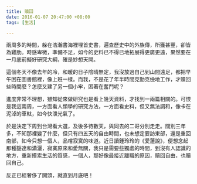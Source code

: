 ```yaml
---
title: 贖回
date: 2016-01-07 20:47:00 +08:00
tags: [生活]

---
```


  
  
  
兩周多的時間，躲在浩瀚書海裡埋首史書，遍查歷史中的外族傳，所獲甚豐，卻皆為雞肋。時感卑微，準備不足，如今的史料已不得已地拓展得更廣更遠，果然要在一月底前擬好研究大綱，確是妙想天開。  
  
這個冬天不像去年的冷，和暖的日子陰晴無定，我沒放過自己到山間遠足，都把早午困在圖書館裡，像上班一樣。而我，不是花了年半時間克勤克儉地工作，才贖回些時間麼？怎麼又建了另一個小牢，困著在奮鬥呢？  
  
進度非常不理想，雖知從來做研究也是看上幾天資料，才找到一兩篇相關的。可恨是我這兩周，一方面看人類學的研究方法，一方面看史料，但又無法調和，像卡在泥淖的車軚，如今快泄光氣了。  
  
於是決定下周到台灣看大選，及後多待數天，與同去的二哥分別走走。闊別三年多，不知那裡變了什麼，但只有四五天的自由時間，也未想定要訪東部，還是重回南部，如今只想一個人，品嚐寂寞的味道。近日讀鍾玲玲的《愛蓮說》，便想念起那種豁達和瀟灑，寂寞原來和愛無關，我只是需要些獨處的時間，到沒有人認識的地方，重新摸索生活的質感，一個人，那好像最接近離職的原因，贖回自由，也贖回自己。  
  
反正已經奢侈了開頭，就直到月底吧！  
  
  
